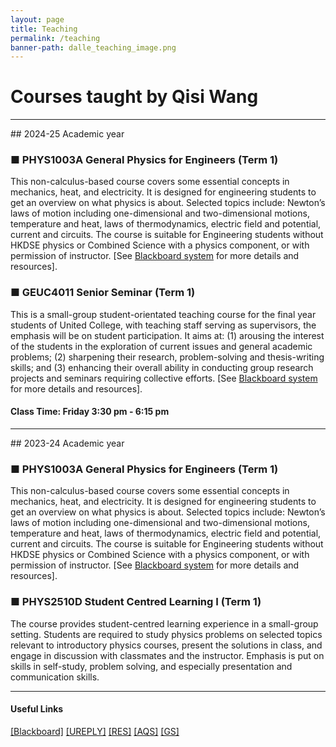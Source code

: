 ```yaml
---
layout: page
title: Teaching
permalink: /teaching
banner-path: dalle_teaching_image.png
---
```


<div class="medium-divider">
<h1>Courses taught by Qisi Wang</h1>
</div>
<hr>
## 2024-25 Academic year

### &#9632; PHYS1003A General Physics for Engineers (Term 1)

This non-calculus-based course covers some essential concepts in mechanics, heat, and electricity.  It is designed for engineering students to get an overview on what physics is about.  Selected topics include: Newton’s laws of motion including one-dimensional and two-dimensional motions, temperature and heat, laws of thermodynamics, electric field and potential, current and circuits.  The course is suitable for Engineering students without HKDSE physics or Combined Science with a physics component, or with permission of instructor. [See [Blackboard system](https://blackboard.cuhk.edu.hk) for more details and resources].

### &#9632; GEUC4011 Senior Seminar (Term 1)

This is a small-group student-orientated teaching course for the final year students of United College, with teaching staff serving as supervisors, the emphasis will be on student participation. It aims at: (1) arousing the interest of the students in the exploration of current issues and general academic problems; (2) sharpening their research, problem-solving and thesis-writing skills; and (3) enhancing their overall ability in conducting group research projects and seminars requiring collective efforts. [See [Blackboard system](https://blackboard.cuhk.edu.hk) for more details and resources].
#### Class Time: Friday 3:30 pm - 6:15 pm

<div class="medium-divider"></div>
<hr>
## 2023-24 Academic year

### &#9632; PHYS1003A General Physics for Engineers (Term 1)

This non-calculus-based course covers some essential concepts in mechanics, heat, and electricity.  It is designed for engineering students to get an overview on what physics is about.  Selected topics include: Newton’s laws of motion including one-dimensional and two-dimensional motions, temperature and heat, laws of thermodynamics, electric field and potential, current and circuits.  The course is suitable for Engineering students without HKDSE physics or Combined Science with a physics component, or with permission of instructor. [See [Blackboard system](https://blackboard.cuhk.edu.hk) for more details and resources].

### &#9632; PHYS2510D Student Centred Learning I (Term 1)

The course provides student-centred learning experience in a small-group setting. Students are required to study physics problems on selected topics relevant to introductory physics courses, present the solutions in class, and engage in discussion with classmates and the instructor. Emphasis is put on skills in self-study, problem solving, and especially presentation and communication skills.

<div class="medium-divider"></div>
<hr>
<h4>Useful Links</h4>
<a class="teaching-link"  href="https://blackboard.cuhk.edu.hk/ultra/stream" target="_blank">[Blackboard]</a>
<a class="teaching-link" href="https://ureply.mobi/teacher/Desktop_teacher.php/" target="_blank">[UREPLY]</a>
<a class="teaching-link" href="http://www.res.cuhk.edu.hk/en-gb/" target="_blank">[RES]</a>
<a class="teaching-link" href="https://www.aqs.cuhk.edu.hk/" target="_blank">[AQS]</a>
<a class="teaching-link" href="https://www.gs.cuhk.edu.hk/" target="_blank">[GS]</a>
